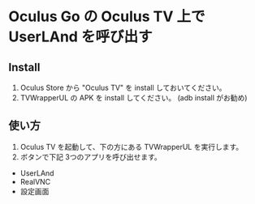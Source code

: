 # Oculus Go の Oculus TV 上で UserLAnd を呼び出す

## Install

1. Oculus Store から "Oculus TV" を install しておいてください。
2. TVWrapperUL の APK を install してください。 (adb install がお勧め)


## 使い方

1. Oculus TV を起動して、下の方にある TVWrapperUL を実行します。
2. ボタンで下記 3つのアプリを呼び出せます。

- UserLAnd
- RealVNC
- 設定画面






